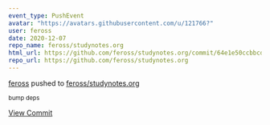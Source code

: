 ```yaml
---
event_type: PushEvent
avatar: "https://avatars.githubusercontent.com/u/121766?"
user: feross
date: 2020-12-07
repo_name: feross/studynotes.org
html_url: https://github.com/feross/studynotes.org/commit/64e1e50ccbbcd33a2201aa1947bf3a3edad833dd
repo_url: https://github.com/feross/studynotes.org
---
```


<a href='https://github.com/feross' target='_blank'>feross</a> pushed to <a href='https://github.com/feross/studynotes.org' target='_blank'>feross/studynotes.org</a>

<small>bump deps</small>

<a href='https://github.com/feross/studynotes.org/commit/64e1e50ccbbcd33a2201aa1947bf3a3edad833dd' target='_blank'>View Commit</a>